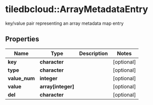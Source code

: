 # tiledbcloud::ArrayMetadataEntry

key/value pair representing an array metadata map entry
## Properties
Name | Type | Description | Notes
------------ | ------------- | ------------- | -------------
**key** | **character** |  | [optional] 
**type** | **character** |  | [optional] 
**value_num** | **integer** |  | [optional] 
**value** | **array[integer]** |  | [optional] 
**del** | **character** |  | [optional] 


